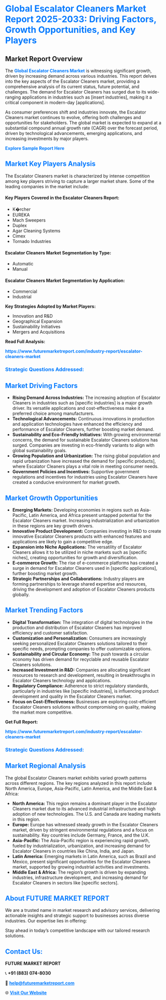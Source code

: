 <h1 style="color: #007BFF;">Global Escalator Cleaners Market Report 2025-2033: Driving Factors, Growth Opportunities, and Key Players</h1>

<section id="overview">
<h2>Market Report Overview</h2>
<p>The <a href="https://www.futuremarketreport.com/industry-report/escalator-cleaners-market" style="color: #007BFF; text-decoration: none;"><strong>Global Escalator Cleaners Market</strong></a> is witnessing significant growth, driven by increasing demand across various industries. This report delves into the key aspects of the Escalator Cleaners market, providing a comprehensive analysis of its current status, future potential, and challenges. The demand for Escalator Cleaners has surged due to its wide-ranging applications in industries such as [insert industries], making it a critical component in modern-day [applications].</p>
<p>As consumer preferences shift and industries innovate, the Escalator Cleaners market continues to evolve, offering both challenges and opportunities for stakeholders. The global market is expected to expand at a substantial compound annual growth rate (CAGR) over the forecast period, driven by technological advancements, emerging applications, and increasing investments by major players.</p>
</section>

<section id="overview">
<p><a href="https://www.futuremarketreport.com/request-sample/reportId=62723" style="color: #007BFF; text-decoration: none;"><strong>Explore Sample Report Here</strong></a></p>
</section>

<section id="key-players">
<h2 style="color: #007BFF;">Market Key Players Analysis</h2>
<p>The Escalator Cleaners market is characterized by intense competition among key players striving to capture a larger market share. Some of the leading companies in the market include:</p>
<h4>Key Players Covered in the Escalator Cleaners Report:</h4>
<ul><li>K�rcher</li><li>EUREKA</li><li>Mach Sweepers</li><li>Duplex</li><li>Agar Cleaning Systems</li><li>Cimex</li><li>Tornado Industries</li></ul>
<h4>Escalator Cleaners Market Segmentation by Type:</h4>
<ul><li>Automatic</li><li>Manual</li></ul>

<h4>Escalator Cleaners Market Segmentation by Application:</h4>
<ul><li>Commercial</li><li>Industrial</li></ul>
<p><strong>Key Strategies Adopted by Market Players:</strong></p>
<ul>
<li>Innovation and R&D</li>
<li>Geographical Expansion</li>
<li>Sustainability Initiatives</li>
<li>Mergers and Acquisitions</li>
</ul>
</section>

<section>
<p><strong>Read Full Analysis: </strong></p><a href="https://www.futuremarketreport.com/industry-report/escalator-cleaners-market" style="color: #007BFF; text-decoration: none;"><strong>https://www.futuremarketreport.com/industry-report/escalator-cleaners-market</strong></a>
<h3 style="color: #007BFF;">Strategic Questions Addressed:</h3>
</section>

<section id="driving-factors">
<h2 style="color: #007BFF;">Market Driving Factors</h2>
<ul>
<li><strong>Rising Demand Across Industries:</strong> The increasing adoption of Escalator Cleaners in industries such as [specific industries] is a major growth driver. Its versatile applications and cost-effectiveness make it a preferred choice among manufacturers.</li>
<li><strong>Technological Advancements:</strong> Continuous innovations in production and application technologies have enhanced the efficiency and performance of Escalator Cleaners, further boosting market demand.</li>
<li><strong>Sustainability and Eco-Friendly Initiatives:</strong> With growing environmental concerns, the demand for sustainable Escalator Cleaners solutions has surged. Companies are investing in eco-friendly variants to align with global sustainability goals.</li>
<li><strong>Growing Population and Urbanization:</strong> The rising global population and rapid urbanization have increased the demand for [specific products], where Escalator Cleaners plays a vital role in meeting consumer needs.</li>
<li><strong>Government Policies and Incentives:</strong> Supportive government regulations and incentives for industries using Escalator Cleaners have created a conducive environment for market growth.</li>
</ul>
</section>

<section id="growth-opportunities">
<h2 style="color: #007BFF;">Market Growth Opportunities</h2>
<ul>
<li><strong>Emerging Markets:</strong> Developing economies in regions such as Asia-Pacific, Latin America, and Africa present untapped potential for the Escalator Cleaners market. Increasing industrialization and urbanization in these regions are key growth drivers.</li>
<li><strong>Innovative Product Development:</strong> Companies investing in R&D to create innovative Escalator Cleaners products with enhanced features and applications are likely to gain a competitive edge.</li>
<li><strong>Expansion into Niche Applications:</strong> The versatility of Escalator Cleaners allows it to be utilized in niche markets such as [specific niches], creating opportunities for growth and diversification.</li>
<li><strong>E-commerce Growth:</strong> The rise of e-commerce platforms has created a surge in demand for Escalator Cleaners used in [specific applications], further boosting market growth.</li>
<li><strong>Strategic Partnerships and Collaborations:</strong> Industry players are forming partnerships to leverage shared expertise and resources, driving the development and adoption of Escalator Cleaners products globally.</li>
</ul>
</section>

<section id="trending-factors">
<h2 style="color: #007BFF;">Market Trending Factors</h2>
<ul>
<li><strong>Digital Transformation:</strong> The integration of digital technologies in the production and distribution of Escalator Cleaners has improved efficiency and customer satisfaction.</li>
<li><strong>Customization and Personalization:</strong> Consumers are increasingly seeking personalized Escalator Cleaners solutions tailored to their specific needs, prompting companies to offer customizable options.</li>
<li><strong>Sustainability and Circular Economy:</strong> The push towards a circular economy has driven demand for recyclable and reusable Escalator Cleaners solutions.</li>
<li><strong>Increased Investment in R&D:</strong> Companies are allocating significant resources to research and development, resulting in breakthroughs in Escalator Cleaners technology and applications.</li>
<li><strong>Regulatory Compliance:</strong> Adherence to strict regulatory standards, particularly in industries like [specific industries], is influencing product development and quality in the Escalator Cleaners market.</li>
<li><strong>Focus on Cost-Effectiveness:</strong> Businesses are exploring cost-efficient Escalator Cleaners solutions without compromising on quality, making the market more competitive.</li>
</ul>
</section>

<section>
<p><strong>Get Full Report: </strong></p><a href="https://www.futuremarketreport.com/industry-report/escalator-cleaners-market" style="color: #007BFF; text-decoration: none;"><strong>https://www.futuremarketreport.com/industry-report/escalator-cleaners-market</strong></a>
<h3 style="color: #007BFF;">Strategic Questions Addressed:</h3>
</section>


<section id="regional-analysis">
<h2 style="color: #007BFF;">Market Regional Analysis</h2>
<p>The global Escalator Cleaners market exhibits varied growth patterns across different regions. The key regions analyzed in this report include North America, Europe, Asia-Pacific, Latin America, and the Middle East & Africa:</p>
<ul>
<li><strong>North America:</strong> This region remains a dominant player in the Escalator Cleaners market due to its advanced industrial infrastructure and high adoption of new technologies. The U.S. and Canada are leading markets in this region.</li>
<li><strong>Europe:</strong> Europe has witnessed steady growth in the Escalator Cleaners market, driven by stringent environmental regulations and a focus on sustainability. Key countries include Germany, France, and the U.K.</li>
<li><strong>Asia-Pacific:</strong> The Asia-Pacific region is experiencing rapid growth, fueled by industrialization, urbanization, and increasing demand for Escalator Cleaners in countries like China, India, and Japan.</li>
<li><strong>Latin America:</strong> Emerging markets in Latin America, such as Brazil and Mexico, present significant opportunities for the Escalator Cleaners market, supported by growing industrial activities and investments.</li>
<li><strong>Middle East & Africa:</strong> The region’s growth is driven by expanding industries, infrastructure development, and increasing demand for Escalator Cleaners in sectors like [specific sectors].</li>
</ul>
</section>

<footer>
<h2 style="color: #007BFF;">About FUTURE MARKET REPORT</h2>
<p>We are a trusted name in market research and advisory services, delivering actionable insights and strategic support to businesses across diverse industries. Our expertise lies in offering:</p>

<p>Stay ahead in today’s competitive landscape with our tailored research solutions.</p>

<h2 style="color: #007BFF;">Contact Us:</h2>
<p><strong>FUTURE MARKET REPORT</strong></p>
<p>📞 <strong>+91 (883) 074-8030</strong></p>
<p>📧 <strong><a href="mailto:help@futuremarketreport.com" style="color: #007BFF;">help@futuremarketreport.com</a></strong></p>
<p>🌐 <strong><a href="https://www.futuremarketreport.com/" style="color: #007BFF;">Visit Our Website</a></strong></p>
</footer>